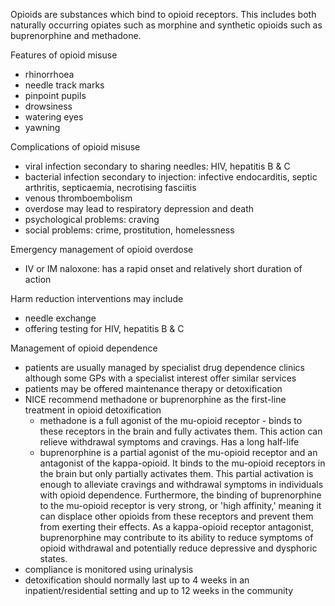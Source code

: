 Opioids are substances which bind to opioid receptors. This includes both naturally occurring opiates such as morphine and synthetic opioids such as buprenorphine and methadone.  
  
Features of opioid misuse  
* rhinorrhoea
* needle track marks
* pinpoint pupils
* drowsiness
* watering eyes
* yawning

  
Complications of opioid misuse  
* viral infection secondary to sharing needles: HIV, hepatitis B \& C
* bacterial infection secondary to injection: infective endocarditis, septic arthritis, septicaemia, necrotising fasciitis
* venous thromboembolism
* overdose may lead to respiratory depression and death
* psychological problems: craving
* social problems: crime, prostitution, homelessness

  
Emergency management of opioid overdose  
* IV or IM naloxone: has a rapid onset and relatively short duration of action

  
Harm reduction interventions may include  
* needle exchange
* offering testing for HIV, hepatitis B \& C

  
Management of opioid dependence  
* patients are usually managed by specialist drug dependence clinics although some GPs with a specialist interest offer similar services
* patients may be offered maintenance therapy or detoxification
* NICE recommend methadone or buprenorphine as the first\-line treatment in opioid detoxification
	+ methadone is a full agonist of the mu\-opioid receptor \- binds to these receptors in the brain and fully activates them. This action can relieve withdrawal symptoms and cravings. Has a long half\-life
	+ buprenorphine is a partial agonist of the mu\-opioid receptor and an antagonist of the kappa\-opioid. It binds to the mu\-opioid receptors in the brain but only partially activates them. This partial activation is enough to alleviate cravings and withdrawal symptoms in individuals with opioid dependence. Furthermore, the binding of buprenorphine to the mu\-opioid receptor is very strong, or 'high affinity,' meaning it can displace other opioids from these receptors and prevent them from exerting their effects. As a kappa\-opioid receptor antagonist, buprenorphine may contribute to its ability to reduce symptoms of opioid withdrawal and potentially reduce depressive and dysphoric states.
* compliance is monitored using urinalysis
* detoxification should normally last up to 4 weeks in an inpatient/residential setting and up to 12 weeks in the community
